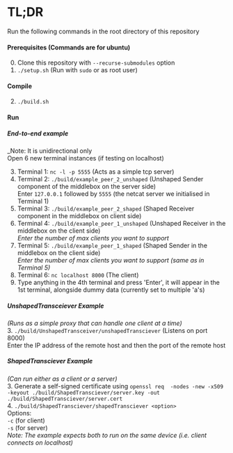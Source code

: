 # TL;DR

Run the following commands in the root directory of this repository

#### Prerequisites (Commands are for ubuntu)
0. Clone this repository with `--recurse-submodules` option
1. `./setup.sh` (Run with `sudo` or as root user)

#### Compile
2. `./build.sh`  

#### Run

##### End-to-end example
_Note: It is unidirectional only  
Open 6 new terminal instances (if testing on localhost)  
  
3. Terminal 1: `nc -l -p 5555` (Acts as a simple tcp server)
4. Terminal 2: `./build/example_peer_2_unshaped` (Unshaped Sender component of 
the middlebox on the 
server 
side)  
Enter `127.0.0.1` followed by `5555` (the netcat server we initialised 
   in Terminal 1)
5. Terminal 3: `./build/example_peer_2_shaped` (Shaped Receiver 
component in the middlebox on client side)  
6. Terminal 4: `./build/example_peer_1_unshaped` (Unshaped Receiver in the 
middlebox on the client side)  
_Enter the number of max clients you want to support_
7. Terminal 5: `./build/example_peer_1_shaped` (Shaped Sender in the 
middlebox on the client side)  
_Enter the number of max clients you want to support (same as in Terminal 5)_
7. Terminal 6: `nc localhost 8000` (The client)  
7. Type anything in the 4th terminal and press 'Enter', it will appear in 
the 1st terminal, alongside dummy data (currently set to multiple 'a's)

##### UnshapedTransceiever Example
_(Runs as a simple proxy that can handle one client at a time)_  
3. `./build/UnshapedTransceiver/unshapedTransciever` (Listens on port 8000)  
Enter the IP address of the remote host and then the port of the remote host

##### ShapedTransciever Example
_(Can run either as a client or a server)_  
3. Generate a self-signed certificate using `openssl req  -nodes -new -x509  -keyout ./build/ShapedTransciever/server.key -out ./build/ShapedTransciever/server.cert`  
4. `./build/ShapedTransciever/shapedTransciever <option>`  
  Options:  
  `-c` (for client)  
  `-s` (for server)  
_Note: The example expects both to run on the same device (i.e. client connects on localhost)_
